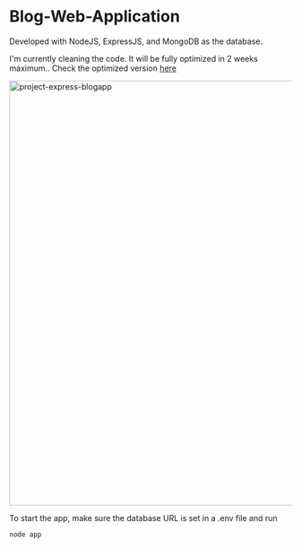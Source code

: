 # Blog-Web-Application
Developed with NodeJS, ExpressJS, and MongoDB as the database.

I'm currently cleaning the code. It will be fully optimized in 2 weeks maximum..
Check the optimized version [here](https://github.com/techemmy/Express-Blog-Application)

<img width="759" alt="project-express-blogapp" src="https://user-images.githubusercontent.com/43725109/190285595-194682bc-04e7-4a36-a78f-1212d4e957d0.png">

To start the app, make sure the database URL is set in a .env file and run

`node app`
